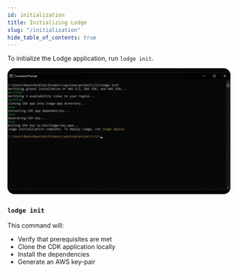 ```yaml
---
id: initialization
title: Initializing Lodge
slug: "/initialization"
hide_table_of_contents: true
---
```


To initialize the Lodge application, run `lodge init`.

![lodge init](/img/install-and-init.gif)

### `lodge init`

This command will:
- Verify that prerequisites are met
- Clone the CDK application locally
- Install the dependencies
- Generate an AWS key-pair 
